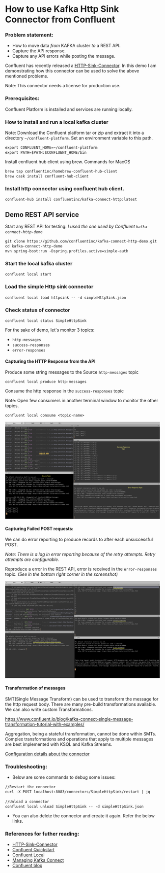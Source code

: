 # How to use Kafka Http Sink Connector from Confluent

### Problem statement:
- How to move data *from* KAFKA cluster *to* a REST API.
- Capture the API response.
- Capture any API errors while posting the message.

Confluent has recently released a [HTTP-Sink-Connector](https://docs.confluent.io/current/connect/kafka-connect-http/index.html#connect-http-connector). In this demo I am demonstrating how this connector can be used to solve the above mentioned problems.

Note: This connector needs a license for production use.

### Prerequisites:

Confluent Platform is installed and services are running locally.

### How to install and run a local kafka cluster

Note: Download the Confluent platform tar or zip and extract it into a directory `~/confluent-platform`. Set an environment variable to this path.

```
export CONFLUENT_HOME=~/confluent-platform
export PATH=$PATH:$CONFLUENT_HOME/bin
```
Install confluent hub client using brew. Commands for MacOS

```
brew tap confluentinc/homebrew-confluent-hub-client
brew cask install confluent-hub-client
```

### Install http connector using confluent hub client.

```
confluent-hub install confluentinc/kafka-connect-http:latest
```

## Demo REST API service

Start any REST API for testing.
*I used the one used by Confluent `kafka-connect-http-demo`*

```
git clone https://github.com/confluentinc/kafka-connect-http-demo.git
cd kafka-connect-http-demo
mvn spring-boot:run -Dspring.profiles.active=simple-auth
```

### Start the local kafka cluster

```
confluent local start
```

### Load the simple Http sink connector

```
confluent local load httpsink -- -d simpleHttpSink.json
```

### Check status of connector

```
confluent local status SimpleHttpSink
```
For the sake of demo, let's monitor 3 topics:
- `http-messages`
- `success-responses`
- `error-responses`

#### Capturing the HTTP Response from the API

Produce some string messages to the Source `http-messages` topic
```
confluent local produce http-messages
```

Consume the http response in the `success-responses` topic

Note: Open few consumers in another terminal window to monitor the other topics.

```
confluent local consume <topic-name>
```

![Messages received in Success response topic](./images/Success-Response-Topic.png)

#### Capturing Failed POST requests:

We can do error reporting to produce records to after each unsuccessful POST.

*Note: There is a lag in error reporting because of the retry attempts. Retry attempts are configurable.*

Reproduce a error in the REST API, error is received in the `error-responses` topic.
*(See in the bottom right corner in the screenshot)*

![Messages in Error Response topic](./images/Error-Response-topic.png)

#### Transformation of messages

SMT(Single Message Transform) can be used to transform the message for the http request body. There are many pre-build transformations available.
We can also write custom Transformations.

https://www.confluent.io/blog/kafka-connect-single-message-transformation-tutorial-with-examples/

Aggregation, being a stateful transformation, cannot be done within SMTs.
Complex transformations and operations that apply to multiple messages are best implemented with KSQL and Kafka Streams.

[Configuration details about the connector](https://docs.confluent.io/current/connect/kafka-connect-http/connector_config.html#connection)

### Troubleshooting:

- Below are some commands to debug some issues:

```
//Restart the connector
curl -X POST localhost:8083/connectors/SimpleHttpSink/restart | jq

//Unload a connector
confluent local unload SimpleHttpSink -- -d simpleHttpSink.json

```
- You can also delete the connector and create it again. Refer the below links.

### References for futher reading:

- [HTTP-Sink-Connector](https://docs.confluent.io/current/connect/kafka-connect-http/index.html#connect-http-connector)
- [Confluent Quickstart](https://docs.confluent.io/current/quickstart/index.html)
- [Confluent Local](https://docs.confluent.io/current/cli/command-reference/confluent-local/index.html#confluent-local)
- [Managing Kafka Connect](https://docs.confluent.io/3.2.0/connect/managing.html)
- [Confluent blog](https://www.confluent.io/blog/webify-event-streams-using-kafka-connect-http-sink/)

